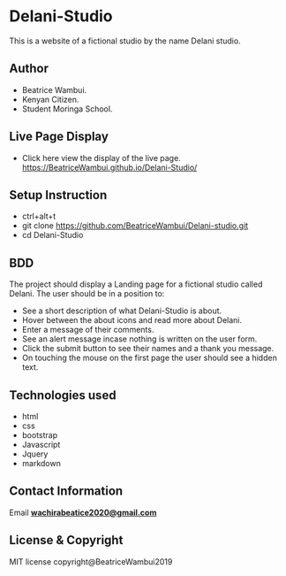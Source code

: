 # Delani-Studio
This is a website of a fictional studio by the name Delani studio.

## Author
* Beatrice Wambui.
* Kenyan Citizen.
* Student Moringa School.

## Live Page Display
* Click here view the display of the live page.
 https://BeatriceWambui.github.io/Delani-Studio/

## Setup Instruction
* ctrl+alt+t
* git clone https://github.com/BeatriceWambui/Delani-studio.git
* cd Delani-Studio

## BDD
The project should display a Landing page for a fictional studio called Delani.
The user should be in a position to:
* See a short description of what Delani-Studio is about. 
* Hover between the about icons and read more about Delani.
* Enter a message of their comments.
* See an alert message incase nothing is written on the user form.
* Click the submit button to see their names and a thank you message.
* On touching the mouse on the first page the user should see a hidden text.

## Technologies used
* html
* css
* bootstrap
* Javascript
* Jquery
* markdown

## Contact Information
Email
**wachirabeatice2020@gmail.com**

## License & Copyright
  MIT license
  copyright@BeatriceWambui2019


